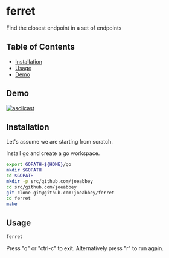 # ferret
Find the closest endpoint in a set of endpoints

## Table of Contents

- [Installation](#installation)
- [Usage](#usage)
- [Demo](#demo)

## Demo
[![asciicast](https://asciinema.org/a/242651.svg)](https://asciinema.org/a/242651)

## Installation

Let's assume we are starting from scratch.

Install [go](https://golang.org/doc/install) and create a go workspace.

```sh
export GOPATH=${HOME}/go
mkdir $GOPATH
cd $GOPATH
mkdir -p src/github.com/joeabbey
cd src/github.com/joeabbey
git clone git@github.com:joeabbey/ferret
cd ferret
make
```

## Usage
```sh
ferret
```

Press "q" or "ctrl-c" to exit.  Alternatively press "r" to run again.

